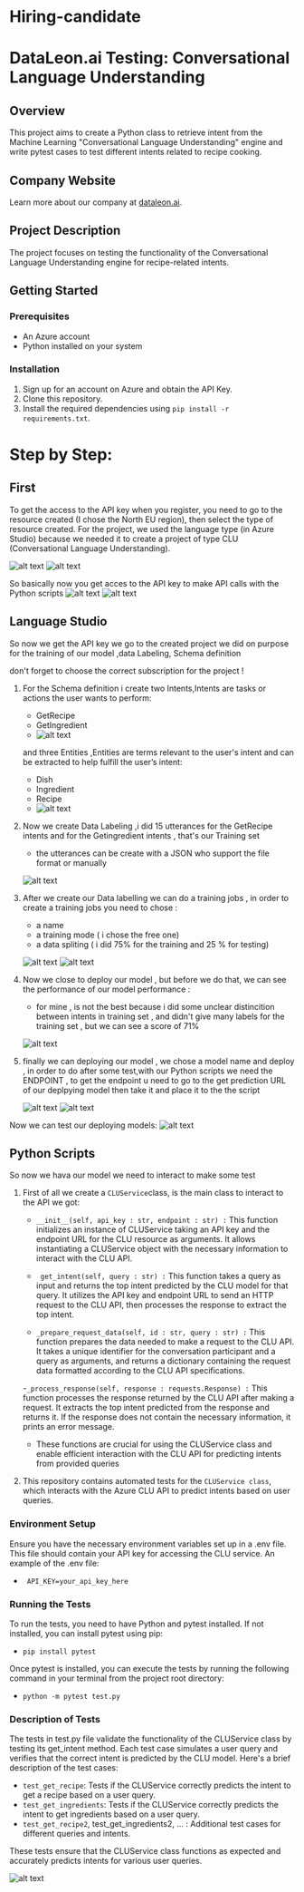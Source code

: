 # Hiring-candidate

# DataLeon.ai Testing: Conversational Language Understanding

## Overview
This project aims to create a Python class to retrieve intent from the Machine Learning "Conversational Language Understanding" engine and write pytest cases to test different intents related to recipe cooking.

## Company Website
Learn more about our company at [dataleon.ai](https://dataleon.ai).

## Project Description
The project focuses on testing the functionality of the Conversational Language Understanding engine for recipe-related intents.

## Getting Started
### Prerequisites
- An Azure account
- Python installed on your system

### Installation
1. Sign up for an account on Azure and obtain the API Key.
2. Clone this repository.
3. Install the required dependencies using `pip install -r requirements.txt`.

# Step by Step:

## First

To get the access to the API key when you register, you need to go to the resource created (I chose the North EU region), then select the type of resource created. For the project, we used the language type (in Azure Studio) because we needed it to create a project of type CLU (Conversational Language Understanding).

![alt text](doc/image.png)
![alt text](doc/image-1.png)

So basically now you get acces to the API key to make API calls with the Python scripts
![alt text](doc/image-2.png)
![alt text](doc/image-3.png)

## Language Studio

So now we get the API key we go to the created project we did on purpose for the training of our model ,data Labeling, Schema definition 

don't forget to choose the correct subscription for the project !

1. For the Schema definition i create two Intents,Intents are tasks or actions the user wants to perform:
    - GetRecipe
    - GetIngredient
    - ![alt text](doc/image-4.png)

   and three Entities ,Entities are terms relevant to the user's intent and can be extracted to help fulfill the user’s intent:
   - Dish
   - Ingredient
   - Recipe
   - ![alt text](doc/image-5.png)

2. Now we create Data Labeling ,i did 15 utterances for the GetRecipe intents and for the Getingredient intents , that's our Training set

    - the utterances can be create with a JSON who support the file format or manually

    ![alt text](doc/image-6.png)

3. After we create our Data labelling we can do a training jobs , in order to create a training jobs you need to chose :

    - a name
    - a training mode ( i chose the free one)
    - a data spliting ( i did 75% for the training and 25 % for testing)

    ![alt text](doc/image-7.png)
    ![alt text](doc/image-8.png)

4. Now we close to deploy our model , but before we do that, we can see the performance of our model performance :

    - for mine , is not the best because i did some unclear distincition between intents in training set , and didn't give many labels for the training set , but we can see a score of 71%

    ![alt text](doc/image-9.png)

5. finally we can deploying our model , we chose a model name and deploy , in order to do after some test,with our Python scripts we need the ENDPOINT , to get the endpoint u need to go to the get prediction URL of our deplpying model then take it and place it to the the script
    
    ![alt text](doc/image-10.png)
    ![alt text](doc/image-11.png)

Now we can test our deploying models:
    ![alt text](doc/image-12.png)


## Python Scripts

So now we hava our model we need to interact to make some test 

1. First of all we create a `CLUService`class,  is the main class to interact to the API we got:

     - ```__init__(self, api_key : str, endpoint : str) :``` This function initializes an instance of CLUService taking an API key and the endpoint URL for the CLU resource as arguments. It allows instantiating a CLUService object with the necessary information to interact with the CLU API.

     - ``` get_intent(self, query : str) :``` This function takes a query as input and returns the top intent predicted by the CLU model for that query. It utilizes the API key and endpoint URL to send an HTTP request to the CLU API, then processes the response to extract the top intent.

    - ```_prepare_request_data(self, id : str, query : str) :``` This function prepares the data needed to make a request to the CLU API. It takes a unique identifier for the conversation participant and a query as arguments, and returns a dictionary containing the request data formatted according to the CLU API specifications.

    -```_process_response(self, response : requests.Response) :``` This function processes the response returned by the CLU API after making a request. It extracts the top intent predicted from the response and returns it. If the response does not contain the necessary information, it prints an error message.

    - These functions are crucial for using the CLUService class and enable efficient interaction with the CLU API for predicting intents from provided queries

2. This repository contains automated tests for the `CLUService class`, which interacts with the Azure CLU API to predict intents based on user queries.

### Environment Setup

Ensure you have the necessary environment variables set up in a .env file. This file should contain your API key for accessing the CLU service. An example of the .env file:

- ``` API_KEY=your_api_key_here```

### Running the Tests

To run the tests, you need to have Python and pytest installed. If not installed, you can install pytest using pip:

- `pip install pytest`

Once pytest is installed, you can execute the tests by running the following command in your terminal from the project root directory:

- `python -m pytest test.py`

### Description of Tests

The tests in test.py file validate the functionality of the CLUService class by testing its get_intent method. Each test case simulates a user query and verifies that the correct intent is predicted by the CLU model. Here's a brief description of the test cases:

- `test_get_recipe`: Tests if the CLUService correctly predicts the intent to get a recipe based on a user query.
- `test_get_ingredients`: Tests if the CLUService correctly predicts the intent to get ingredients based on a user query.
- `test_get_recipe2`, test_get_ingredients2, ... : Additional test cases for different queries and intents.

These tests ensure that the CLUService class functions as expected and accurately predicts intents for various user queries.

![alt text](doc/image-13.png)

